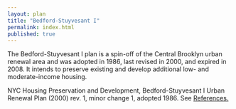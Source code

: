 ```yaml
---
layout: plan
title: "Bedford-Stuyvesant I"
permalink: index.html
published: true
---
```


The Bedford-Stuyvesant I plan is a spin-off of the Central Brooklyn urban renewal area and was adopted in 1986, last revised in 2000, and expired in 2008. It intends to preserve existing and develop additional low- and moderate-income housing.

NYC Housing Preservation and Development, Bedford-Stuyvesant I Urban Renewal Plan (2000) rev. 1, minor change 1, adopted 1986. See [References.](http://www.urbanreviewer.org/#page=references.html) 
